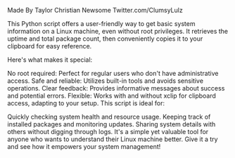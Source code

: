 Made By Taylor Christian Newsome 
Twitter.com/ClumsyLulz

This Python script offers a user-friendly way to get basic system information on a Linux machine, even without root privileges. It retrieves the uptime and total package count, then conveniently copies it to your clipboard for easy reference.

Here's what makes it special:

No root required: Perfect for regular users who don't have administrative access.
Safe and reliable: Utilizes built-in tools and avoids sensitive operations.
Clear feedback: Provides informative messages about success and potential errors.
Flexible: Works with and without xclip for clipboard access, adapting to your setup.
This script is ideal for:

Quickly checking system health and resource usage.
Keeping track of installed packages and monitoring updates.
Sharing system details with others without digging through logs.
It's a simple yet valuable tool for anyone who wants to understand their Linux machine better. Give it a try and see how it empowers your system management!
